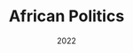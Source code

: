 ---
tags: []
categories: []
title: African Politics
summary: Elections, parties, and electoral systems in Sub-saharan Africa
date: 2022
type: docs
math: false
tags:
  - Elections, electoral behavior, political parties
image:
  caption: 'Informal market in Dakar'
---